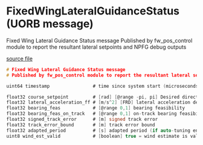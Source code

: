 # FixedWingLateralGuidanceStatus (UORB message)

Fixed Wing Lateral Guidance Status message
Published by fw_pos_control module to report the resultant lateral setpoints and NPFG debug outputs

[source file](https://github.com/PX4/PX4-Autopilot/blob/main/msg/FixedWingLateralGuidanceStatus.msg)

```c
# Fixed Wing Lateral Guidance Status message
# Published by fw_pos_control module to report the resultant lateral setpoints and NPFG debug outputs

uint64 timestamp                # time since system start (microseconds)

float32 course_setpoint         # [rad] [@range -pi, pi] Desired direction of travel over ground w.r.t (true) North. Set by guidance law
float32 lateral_acceleration_ff # [m/s^2] [FRD] lateral acceleration demand only for maintaining curvature
float32 bearing_feas            # [@range 0,1] bearing feasibility
float32 bearing_feas_on_track   # [@range 0,1] on-track bearing feasibility
float32 signed_track_error      # [m] signed track error
float32 track_error_bound       # [m] track error bound
float32 adapted_period          # [s] adapted period (if auto-tuning enabled)
uint8 wind_est_valid            # [boolean] true = wind estimate is valid and/or being used by controller (also indicates if wind estimate usage is disabled despite being valid)

```
